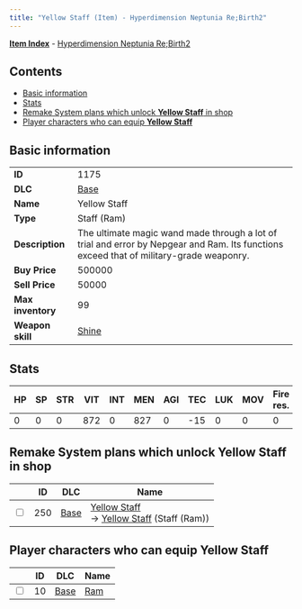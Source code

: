 ```yaml
---
title: "Yellow Staff (Item) - Hyperdimension Neptunia Re;Birth2"
---
```


[**Item Index**](/neptunia/rb2/item/index.html) - [Hyperdimension Neptunia Re;Birth2](/neptunia/rb2)

## Contents

- [Basic information](#basic-information)
- [Stats](#stats)
- [Remake System plans which unlock **Yellow Staff** in shop](#remake-system-plans-which-unlock-yellow-staff-in-shop)
- [Player characters who can equip **Yellow Staff**](#player-characters-who-can-equip-yellow-staff)

## Basic information

|   |   |
| -- | -- |
| **ID** | 1175 |
| **DLC** | [Base](/neptunia/rb2/dlc/0-base.html) |
| **Name** | Yellow Staff |
| **Type** | Staff (Ram) |
| **Description** | The ultimate magic wand made through a lot of trial and error by Nepgear and Ram. Its functions exceed that of military-grade weaponry. |
| **Buy Price** | 500000 |
| **Sell Price** | 50000 |
| **Max inventory** | 99 |
| **Weapon skill** | [Shine](/neptunia/rb2/skill/0-601-shine.html) |

## Stats

| HP | SP | STR | VIT | INT | MEN | AGI | TEC | LUK | MOV | Fire res. | Ice res. | Wind res. | Lightning res. |
| -- | -- | --- | --- | --- | --- | --- | --- | --- | --- | --------- | -------- | --------- | -------------- |
| 0 | 0 | 0 | 872 | 0 | 827 | 0 | -15 | 0 | 0 | 0 | 0 | 0 | 0 |

## Remake System plans which unlock **Yellow Staff** in shop

|    | ID | DLC | Name |
| -- | -- | --- | ---- |
| <input type="checkbox" id="rb2-remake-0-250" class="trackbox" /> | 250 | [Base](/neptunia/rb2/dlc/0-base.html) | [Yellow Staff](/neptunia/rb2/remake/0-250-yellow-staff.html)<br />→ [Yellow Staff](/neptunia/rb2/item/0-1175-yellow-staff.html) (Staff (Ram)) |

## Player characters who can equip **Yellow Staff**

|    | ID | DLC | Name |
| -- | -- | --- | ---- |
| <input type="checkbox" id="rb2-player-0-10" class="trackbox" /> | 10 | [Base](/neptunia/rb2/dlc/0-base.html) | [Ram](/neptunia/rb2/player/0-10-ram.html) |